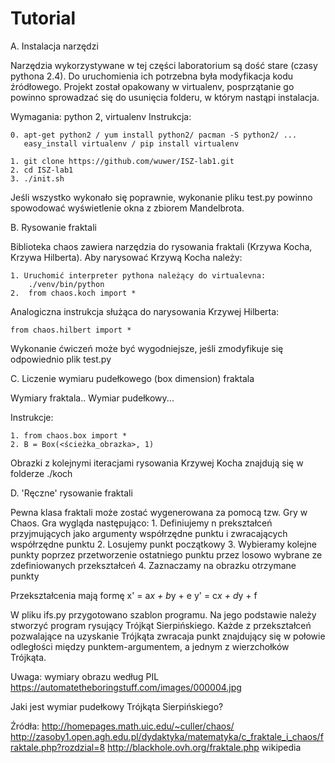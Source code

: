 # Tutorial

A. Instalacja narzędzi

Narzędzia wykorzystywane w tej części laboratorium są dość stare (czasy pythona 2.4). Do uruchomienia ich potrzebna była modyfikacja kodu źródłowego. Projekt został opakowany w virtualenv, posprzątanie go powinno sprowadzać się do usunięcia folderu, w którym nastąpi instalacja.

Wymagania: python 2, virtualenv
Instrukcja:

	0. apt-get python2 / yum install python2/ pacman -S python2/ ...
	   easy_install virtualenv / pip install virtualenv

	1. git clone https://github.com/wuwer/ISZ-lab1.git
	2. cd ISZ-lab1
	3. ./init.sh

Jeśli wszystko wykonało się poprawnie, wykonanie pliku test.py powinno spowodować wyświetlenie okna z zbiorem Mandelbrota.

B. Rysowanie fraktali

Biblioteka chaos zawiera narzędzia do rysowania fraktali (Krzywa Kocha, Krzywa Hilberta).
Aby narysować Krzywą Kocha należy:
	
	1. Uruchomić interpreter pythona należący do virtualevna:
		./venv/bin/python
	2.  from chaos.koch import * 

Analogiczna instrukcja służąca do narysowania Krzywej Hilberta:

	from chaos.hilbert import *

Wykonanie ćwiczeń może być wygodniejsze, jeśli zmodyfikuje się odpowiednio plik test.py

C. Liczenie wymiaru pudełkowego (box dimension) fraktala

Wymiary fraktala..
Wymiar pudełkowy...

Instrukcje:

	1. from chaos.box import *
	2. B = Box(<ścieżka_obrazka>, 1)

Obrazki z kolejnymi iteracjami rysowania Krzywej Kocha znajdują się w folderze ./koch

D. 'Ręczne' rysowanie fraktali

Pewna klasa fraktali może zostać wygenerowana za pomocą tzw. Gry w Chaos. Gra wygląda następująco:
	1. Definiujemy n prekształceń przyjmujących jako argumenty współrzędne punktu i zwracających współrzędne punktu
	2. Losujemy punkt początkowy
	3. Wybieramy kolejne punkty poprzez przetworzenie ostatniego punktu przez losowo wybrane ze zdefiniowanych przekształceń
	4. Zaznaczamy na obrazku otrzymane punkty

Przekształcenia mają formę
	x' = a*x + b*y + e
	y' = c*x + d*y + f

W pliku ifs.py przygotowano szablon programu. Na jego podstawie należy stworzyć program rysujący Trójkąt Sierpińskiego.
Każde z przekształceń pozwalające na uzyskanie Trójkąta zwracaja punkt znajdujący się w połowie odległości między punktem-argumentem, a jednym z wierzchołków Trójkąta.

Uwaga: wymiary obrazu według PIL
https://automatetheboringstuff.com/images/000004.jpg

Jaki jest wymiar pudełkowy Trójkąta Sierpińskiego?




Źródła:
http://homepages.math.uic.edu/~culler/chaos/
http://zasoby1.open.agh.edu.pl/dydaktyka/matematyka/c_fraktale_i_chaos/fraktale.php?rozdzial=8
http://blackhole.ovh.org/fraktale.php
wikipedia
